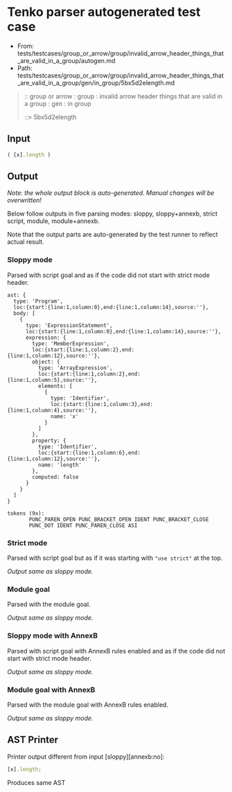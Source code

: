 # Tenko parser autogenerated test case

- From: tests/testcases/group_or_arrow/group/invalid_arrow_header_things_that_are_valid_in_a_group/autogen.md
- Path: tests/testcases/group_or_arrow/group/invalid_arrow_header_things_that_are_valid_in_a_group/gen/in_group/5bx5d2elength.md

> :: group or arrow : group : invalid arrow header things that are valid in a group : gen : in group
>
> ::> 5bx5d2elength

## Input


`````js
( [x].length )
`````

## Output

_Note: the whole output block is auto-generated. Manual changes will be overwritten!_

Below follow outputs in five parsing modes: sloppy, sloppy+annexb, strict script, module, module+annexb.

Note that the output parts are auto-generated by the test runner to reflect actual result.

### Sloppy mode

Parsed with script goal and as if the code did not start with strict mode header.

`````
ast: {
  type: 'Program',
  loc:{start:{line:1,column:0},end:{line:1,column:14},source:''},
  body: [
    {
      type: 'ExpressionStatement',
      loc:{start:{line:1,column:0},end:{line:1,column:14},source:''},
      expression: {
        type: 'MemberExpression',
        loc:{start:{line:1,column:2},end:{line:1,column:12},source:''},
        object: {
          type: 'ArrayExpression',
          loc:{start:{line:1,column:2},end:{line:1,column:5},source:''},
          elements: [
            {
              type: 'Identifier',
              loc:{start:{line:1,column:3},end:{line:1,column:4},source:''},
              name: 'x'
            }
          ]
        },
        property: {
          type: 'Identifier',
          loc:{start:{line:1,column:6},end:{line:1,column:12},source:''},
          name: 'length'
        },
        computed: false
      }
    }
  ]
}

tokens (9x):
       PUNC_PAREN_OPEN PUNC_BRACKET_OPEN IDENT PUNC_BRACKET_CLOSE
       PUNC_DOT IDENT PUNC_PAREN_CLOSE ASI
`````

### Strict mode

Parsed with script goal but as if it was starting with `"use strict"` at the top.

_Output same as sloppy mode._

### Module goal

Parsed with the module goal.

_Output same as sloppy mode._

### Sloppy mode with AnnexB

Parsed with script goal with AnnexB rules enabled and as if the code did not start with strict mode header.

_Output same as sloppy mode._

### Module goal with AnnexB

Parsed with the module goal with AnnexB rules enabled.

_Output same as sloppy mode._

## AST Printer

Printer output different from input [sloppy][annexb:no]:

````js
[x].length;
````

Produces same AST
